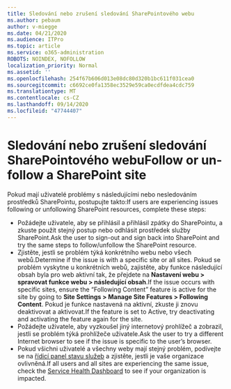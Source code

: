 ```yaml
---
title: Sledování nebo zrušení sledování SharePointového webu
ms.author: pebaum
author: v-miegge
ms.date: 04/21/2020
ms.audience: ITPro
ms.topic: article
ms.service: o365-administration
ROBOTS: NOINDEX, NOFOLLOW
localization_priority: Normal
ms.assetid: ''
ms.openlocfilehash: 254f67b606d013e08dc80d320b1bc611f031cea0
ms.sourcegitcommit: c6692ce0fa1358ec3529e59ca0ecdfdea4cdc759
ms.translationtype: MT
ms.contentlocale: cs-CZ
ms.lasthandoff: 09/14/2020
ms.locfileid: "47744407"
---
```

# <a name="follow-or-un-follow-a-sharepoint-site"></a><span data-ttu-id="699cb-102">Sledování nebo zrušení sledování SharePointového webu</span><span class="sxs-lookup"><span data-stu-id="699cb-102">Follow or un-follow a SharePoint site</span></span>

<span data-ttu-id="699cb-103">Pokud mají uživatelé problémy s následujícími nebo nesledováním prostředků SharePointu, postupujte takto:</span><span class="sxs-lookup"><span data-stu-id="699cb-103">If users are experiencing issues following or unfollowing SharePoint resources, complete these steps:</span></span>

* <span data-ttu-id="699cb-104">Požádejte uživatele, aby se přihlásil a přihlásil zpátky do SharePointu, a zkuste použít stejný postup nebo odhlásit prostředek služby SharePoint.</span><span class="sxs-lookup"><span data-stu-id="699cb-104">Ask the user to sign-out and sign back into SharePoint and try the same steps to follow/unfollow the SharePoint resource.</span></span>
* <span data-ttu-id="699cb-105">Zjistěte, jestli se problém týká konkrétního webu nebo všech webů.</span><span class="sxs-lookup"><span data-stu-id="699cb-105">Determine if the issue is with a specific site or all sites.</span></span> <span data-ttu-id="699cb-106">Pokud se problém vyskytne u konkrétních webů, zajistěte, aby funkce následující obsah byla pro web aktivní tak, že přejdete na **Nastavení webu > spravovat funkce webu > následující obsah**.</span><span class="sxs-lookup"><span data-stu-id="699cb-106">If the issue occurs with specific sites, ensure the “Following Content” feature is active for the site by going to **Site Settings > Manage Site Features > Following Content**.</span></span> <span data-ttu-id="699cb-107">Pokud je funkce nastavená na aktivní, zkuste ji znovu deaktivovat a aktivovat.</span><span class="sxs-lookup"><span data-stu-id="699cb-107">If the feature is set to Active, try deactivating and activating the feature again for the site.</span></span>
* <span data-ttu-id="699cb-108">Požádejte uživatele, aby vyzkoušel jiný internetový prohlížeč a zobrazil, jestli se problém týká prohlížeče uživatele.</span><span class="sxs-lookup"><span data-stu-id="699cb-108">Ask the user to try a different Internet browser to see if the issue is specific to the user’s browser.</span></span>
* <span data-ttu-id="699cb-109">Pokud všichni uživatelé a všechny weby mají stejný problém, podívejte se na [řídicí panel stavu služeb](https://admin.microsoft.com/AdminPortal/Home#/servicehealth) a zjistěte, jestli je vaše organizace ovlivněná.</span><span class="sxs-lookup"><span data-stu-id="699cb-109">If all users and all sites are experiencing the same issue, check the [Service Health Dashboard](https://admin.microsoft.com/AdminPortal/Home#/servicehealth) to see if your organization is impacted.</span></span>
